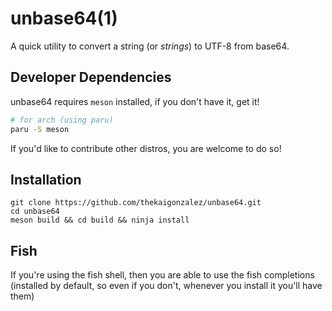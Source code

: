 # unbase64(1)

A quick utility to convert a string (or *strings*) to UTF-8 from base64.

## Developer Dependencies

unbase64 requires `meson` installed, if you don't have it, get it!

```sh
# for arch (using paru)
paru -S meson
```

If you'd like to contribute other distros, you are welcome to do so!

## Installation

```
git clone https://github.com/thekaigonzalez/unbase64.git
cd unbase64
meson build && cd build && ninja install
```

## Fish

If you're using the fish shell, then you are able to use the fish 
completions (installed by default, so even if you don't, 
whenever you install it you'll have them)
